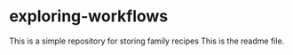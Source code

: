 # exploring-workflows
This is a simple repository for storing family recipes
This is the readme file. 
